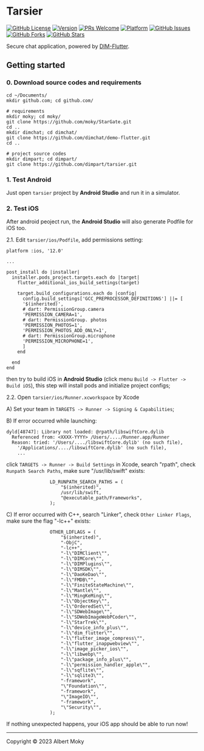 # Tarsier

[![GitHub License](https://img.shields.io/badge/license-MIT-blue.svg)](https://raw.githubusercontent.com/dimpart/tarsier/master/LICENSE)
[![Version](https://img.shields.io/badge/alpha-1.0.0-red.svg)](https://github.com/dimpart/tarsier/archive/master.zip)
[![PRs Welcome](https://img.shields.io/badge/PRs-welcome-brightgreen.svg)](https://github.com/dimpart/tarsier/pulls)
[![Platform](https://img.shields.io/badge/Platform-Flutter%203-brightgreen.svg)](https://github.com/dimpart/tarsier/wiki)
[![GitHub Issues](https://img.shields.io/github/issues/dimpart/tarsier.svg)](https://github.com/dimpart/tarsier/issues)
[![GitHub Forks](https://img.shields.io/github/forks/dimpart/tarsier.svg)](https://github.com/dimpart/tarsier/network)
[![GitHub Stars](https://img.shields.io/github/stars/dimpart/tarsier.svg)](https://github.com/dimpart/tarsier/stargazers)

Secure chat application, powered by [DIM-Flutter](https://github.com/dimchat/demo-flutter).

## Getting started

### 0. Download source codes and requirements

```
cd ~/Documents/
mkdir github.com; cd github.com/

# requirements
mkdir moky; cd moky/
git clone https://github.com/moky/StarGate.git
cd ..
mkdir dimchat; cd dimchat/
git clone https://github.com/dimchat/demo-flutter.git
cd ..

# project source codes
mkdir dimpart; cd dimpart/
git clone https://github.com/dimpart/tarsier.git
```

### 1. Test Android

Just open ```tarsier``` project by **Android Studio** and run it in a simulator.

### 2. Test iOS

After android peoject run, the **Android Studio** will also generate Podfile for iOS too.

2.1. Edit ```tarsier/ios/Podfile```, add permissions setting:

```
platform :ios, '12.0'

...

post_install do |installer|
  installer.pods_project.targets.each do |target|
    flutter_additional_ios_build_settings(target)
    
    target.build_configurations.each do |config|
      config.build_settings['GCC_PREPROCESSOR_DEFINITIONS'] ||= [
      '$(inherited)',
      # dart: PermissionGroup.camera
      'PERMISSION_CAMERA=1',
      # dart: PermissionGroup. photos
      'PERMISSION_PHOTOS=1',
      'PERMISSION_PHOTOS_ADD_ONLY=1',
      # dart: PermissionGroup.microphone
      'PERMISSION_MICROPHONE=1',
      ]
    end 
    
  end
end
```
then try to build iOS in **Android Studio** (click menu ```Build -> Flutter -> Build iOS```), this step will install pods and initialize project configs;

2.2. Open ```tarsier/ios/Runner.xcworkspace``` by Xcode

A) Set your team in ```TARGETS -> Runner -> Signing & Capabilities```;

B) If error occurred while launching:

```
dyld[48747]: Library not loaded: @rpath/libswiftCore.dylib
  Referenced from: <XXXX-YYYY> /Users/..../Runner.app/Runner
  Reason: tried: '/Users/..../libswiftCore.dylib' (no such file),
    '/Applications/..../libswiftCore.dylib' (no such file),
    ...
```

click ```TARGETS -> Runner -> Build Settings``` in Xcode, search "rpath", check ```Runpath Search Paths```, make sure "/usr/lib/swift" exists:

```
				LD_RUNPATH_SEARCH_PATHS = (
					"$(inherited)",
					/usr/lib/swift,
					"@executable_path/Frameworks",
				);
```

C) If error occurred with C++, search "Linker", check ```Other Linker Flags```, make sure the flag "-lc++" exists:

```
				OTHER_LDFLAGS = (
					"$(inherited)",
					"-ObjC",
					"-lc++",
					"-l\"DIMClient\"",
					"-l\"DIMCore\"",
					"-l\"DIMPlugins\"",
					"-l\"DIMSDK\"",
					"-l\"DaoKeDao\"",
					"-l\"FMDB\"",
					"-l\"FiniteStateMachine\"",
					"-l\"Mantle\"",
					"-l\"MingKeMing\"",
					"-l\"ObjectKey\"",
					"-l\"OrderedSet\"",
					"-l\"SDWebImage\"",
					"-l\"SDWebImageWebPCoder\"",
					"-l\"StarTrek\"",
					"-l\"device_info_plus\"",
					"-l\"dim_flutter\"",
					"-l\"flutter_image_compress\"",
					"-l\"flutter_inappwebview\"",
					"-l\"image_picker_ios\"",
					"-l\"libwebp\"",
					"-l\"package_info_plus\"",
					"-l\"permission_handler_apple\"",
					"-l\"sqflite\"",
					"-l\"sqlite3\"",
					"-framework",
					"\"Foundation\"",
					"-framework",
					"\"ImageIO\"",
					"-framework",
					"\"Security\"",
				);
```

If nothing unexpected happens, your iOS app should be able to run now!


----
Copyright &copy; 2023 Albert Moky
